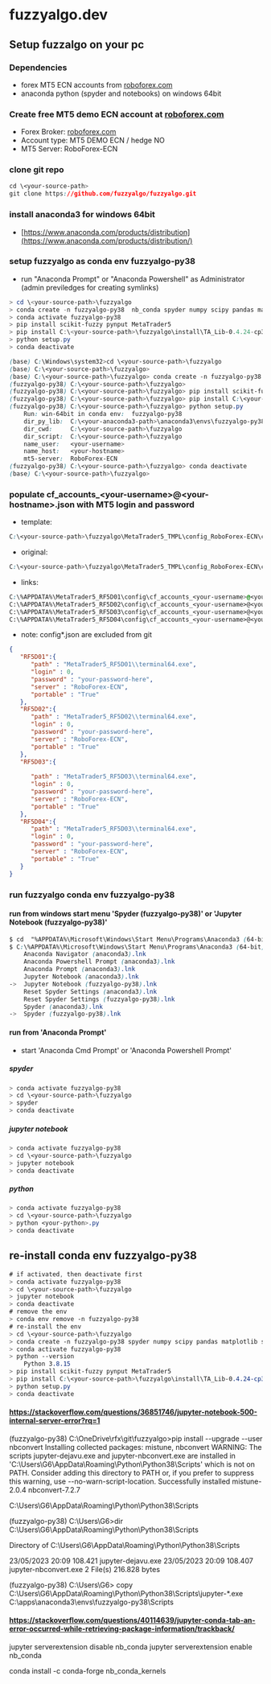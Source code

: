 # fuzzyalgo.dev

## Setup fuzzalgo on your pc

### Dependencies

- forex MT5 ECN accounts from [roboforex.com](https://www.roboforex.com/)
- anaconda python (spyder and notebooks) on windows 64bit

### Create free MT5 demo ECN account at [roboforex.com](https://www.roboforex.com/)

- Forex Broker: [roboforex.com](https://www.roboforex.com/)
- Account type: MT5 DEMO ECN / hedge NO 
- MT5 Server:   RoboForex-ECN

### clone git repo

```CSS
cd \<your-source-path>
git clone https://github.com/fuzzyalgo/fuzzyalgo.git
```

### install anaconda3 for windows 64bit

- [https://www.anaconda.com/products/distribution](https://www.anaconda.com/products/distribution/)

### setup fuzzyalgo as conda env fuzzyalgo-py38

- run "Anaconda Prompt" or "Anaconda Powershell" as Administrator (admin previledges for creating symlinks)

```PowerShell
> cd \<your-source-path>\fuzzyalgo
> conda create -n fuzzyalgo-py38  nb_conda spyder numpy scipy pandas matplotlib sympy cython  python=3.8
> conda activate fuzzyalgo-py38
> pip install scikit-fuzzy pynput MetaTrader5
> pip install C:\<your-source-path>\fuzzyalgo\install\TA_Lib-0.4.24-cp38-cp38-win_amd64.whl
> python setup.py
> conda deactivate
```

```CSS
(base) C:\Windows\system32>cd \<your-source-path>\fuzzyalgo
(base) C:\<your-source-path>\fuzzyalgo>
(base) C:\<your-source-path>\fuzzyalgo> conda create -n fuzzyalgo-py38  nb_conda spyder numpy scipy pandas matplotlib sympy cython  python=3.8
(fuzzyalgo-py38) C:\<your-source-path>\fuzzyalgo>
(fuzzyalgo-py38) C:\<your-source-path>\fuzzyalgo> pip install scikit-fuzzy pynput MetaTrader5
(fuzzyalgo-py38) C:\<your-source-path>\fuzzyalgo> pip install C:\<your-source-path>\fuzzyalgo\install\TA_Lib-0.4.24-cp38-cp38-win_amd64.whl
(fuzzyalgo-py38) C:\<your-source-path>\fuzzyalgo> python setup.py
	Run: win-64bit in conda env:  fuzzyalgo-py38
	dir_py_lib:  C:\<your-anaconda3-path>\anaconda3\envs\fuzzyalgo-py38\Lib
	dir_cwd:     C:\<your-source-path>\fuzzyalgo
	dir_script:  C:\<your-source-path>\fuzzyalgo
	name_user:   <your-username>
	name_host:   <your-hostname>
	mt5-server:  RoboForex-ECN
(fuzzyalgo-py38) C:\<your-source-path>\fuzzyalgo> conda deactivate
(base) C:\<your-source-path>\fuzzyalgo>
```

### populate cf_accounts_\<your-username\>@\<your-hostname\>.json with MT5 login and password

- template:
```CSS
C:\<your-source-path>\fuzzyalgo\MetaTrader5_TMPL\config_RoboForex-ECN\cf_accounts.tmpl
```

- original:
```CSS
C:\<your-source-path>\fuzzyalgo\MetaTrader5_TMPL\config_RoboForex-ECN\cf_accounts_<your-username>@<your-hostname>.json
```

- links:
```CSS
C:\%APPDATA%\MetaTrader5_RF5D01\config\cf_accounts_<your-username>@<your-hostname>.json
C:\%APPDATA%\MetaTrader5_RF5D02\config\cf_accounts_<your-username>@<your-hostname>.json
C:\%APPDATA%\MetaTrader5_RF5D03\config\cf_accounts_<your-username>@<your-hostname>.json
C:\%APPDATA%\MetaTrader5_RF5D04\config\cf_accounts_<your-username>@<your-hostname>.json
```

- note: config\*.json are excluded from git

```JSON
{
   "RF5D01":{
      "path" : "MetaTrader5_RF5D01\\terminal64.exe",
      "login" : 0,
      "password" : "your-password-here",
      "server" : "RoboForex-ECN",
      "portable" : "True"
   },
   "RF5D02":{
      "path" : "MetaTrader5_RF5D02\\terminal64.exe",
      "login" : 0,
      "password" : "your-password-here",
      "server" : "RoboForex-ECN",
      "portable" : "True"
   },
   "RF5D03":{
   
      "path" : "MetaTrader5_RF5D03\\terminal64.exe",
      "login" : 0,
      "password" : "your-password-here",
      "server" : "RoboForex-ECN",
      "portable" : "True"
   },
   "RF5D04":{
      "path" : "MetaTrader5_RF5D03\\terminal64.exe",
      "login" : 0,
      "password" : "your-password-here",
      "server" : "RoboForex-ECN",
      "portable" : "True"
   }
}
```

### run fuzzyalgo conda env fuzzyalgo-py38

#### run from windows start menu 'Spyder (fuzzyalgo-py38)' or 'Jupyter Notebook (fuzzyalgo-py38)'

```CSS
$ cd  "%APPDATA%\Microsoft\Windows\Start Menu\Programs\Anaconda3 (64-bit)"
$ C:\%APPDATA%\Microsoft\Windows\Start Menu\Programs\Anaconda3 (64-bit)>dir /b
	Anaconda Navigator (anaconda3).lnk
	Anaconda Powershell Prompt (anaconda3).lnk
	Anaconda Prompt (anaconda3).lnk
	Jupyter Notebook (anaconda3).lnk
->	Jupyter Notebook (fuzzyalgo-py38).lnk
	Reset Spyder Settings (anaconda3).lnk
	Reset Spyder Settings (fuzzyalgo-py38).lnk
	Spyder (anaconda3).lnk
->	Spyder (fuzzyalgo-py38).lnk
```


#### run from 'Anaconda Prompt'

- start 'Anaconda Cmd Prompt' or 'Anaconda Powershell Prompt' 

##### spyder
``` CSS
> conda activate fuzzyalgo-py38
> cd \<your-source-path>\fuzzyalgo
> spyder 
> conda deactivate
```

##### jupyter notebook
``` CSS
> conda activate fuzzyalgo-py38
> cd \<your-source-path>\fuzzyalgo
> jupyter notebook
> conda deactivate
```

##### python
``` CSS
> conda activate fuzzyalgo-py38
> cd \<your-source-path>\fuzzyalgo
> python <your-python>.py
> conda deactivate
```

## re-install conda env fuzzyalgo-py38

``` CSS
# if activated, then deactivate first
> conda activate fuzzyalgo-py38
> cd \<your-source-path>\fuzzyalgo
> jupyter notebook
> conda deactivate
# remove the env
> conda env remove -n fuzzyalgo-py38
# re-install the env
> cd \<your-source-path>\fuzzyalgo
> conda create -n fuzzyalgo-py38 spyder numpy scipy pandas matplotlib sympy cython nb_conda
> conda activate fuzzyalgo-py38
> python --version
	Python 3.8.15
> pip install scikit-fuzzy pynput MetaTrader5
> pip install C:\<your-source-path>\fuzzyalgo\install\TA_Lib-0.4.24-cp38-cp38-win_amd64.whl
> python setup.py
> conda deactivate
```

#### https://stackoverflow.com/questions/36851746/jupyter-notebook-500-internal-server-error?rq=1
(fuzzyalgo-py38) C:\OneDrive\rfx\git\fuzzyalgo>pip install --upgrade --user nbconvert
Installing collected packages: mistune, nbconvert
  WARNING: The scripts jupyter-dejavu.exe and jupyter-nbconvert.exe are installed in 'C:\Users\G6\AppData\Roaming\Python\Python38\Scripts' which is not on PATH.
  Consider adding this directory to PATH or, if you prefer to suppress this warning, use --no-warn-script-location.
Successfully installed mistune-2.0.4 nbconvert-7.2.7

C:\Users\G6\AppData\Roaming\Python\Python38\Scripts

(fuzzyalgo-py38) C:\Users\G6>dir C:\Users\G6\AppData\Roaming\Python\Python38\Scripts

 Directory of C:\Users\G6\AppData\Roaming\Python\Python38\Scripts

23/05/2023  20:09           108.421 jupyter-dejavu.exe
23/05/2023  20:09           108.407 jupyter-nbconvert.exe
               2 File(s)        216.828 bytes

(fuzzyalgo-py38) C:\Users\G6> copy C:\Users\G6\AppData\Roaming\Python\Python38\Scripts\jupyter-*.exe C:\apps\anaconda3\envs\fuzzyalgo-py38\Scripts


#### https://stackoverflow.com/questions/40114639/jupyter-conda-tab-an-error-occurred-while-retrieving-package-information/trackback/


jupyter serverextension disable nb_conda
jupyter serverextension enable nb_conda


conda install -c conda-forge nb_conda_kernels


